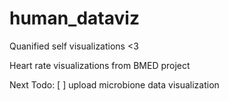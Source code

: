 # human_dataviz
Quanified self visualizations <3

Heart rate visualizations from BMED project

Next Todo: [ ] upload microbione data visualization
